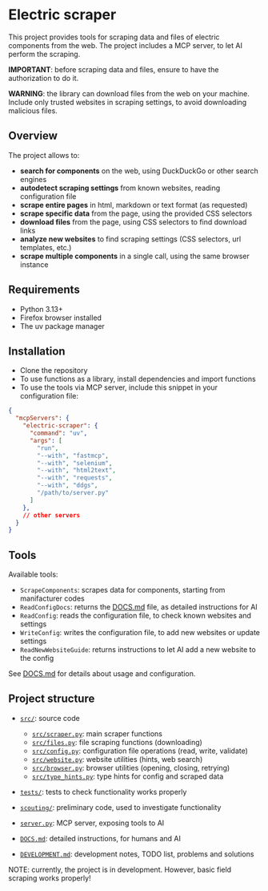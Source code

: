 # Electric scraper

This project provides tools for scraping data and files of electric components from the web.
The project includes a MCP server, to let AI perform the scraping.

**IMPORTANT**: before scraping data and files, ensure to have the authorization to do it.

**WARNING**: the library can download files from the web on your machine.
Include only trusted websites in scraping settings, to avoid downloading malicious files.


## Overview

The project allows to:
- **search for components** on the web, using DuckDuckGo or other search engines
- **autodetect scraping settings** from known websites, reading configuration file
- **scrape entire pages** in html, markdown or text format (as requested)
- **scrape specific data** from the page, using the provided CSS selectors
- **download files** from the page, using CSS selectors to find download links
- **analyze new websites** to find scraping settings (CSS selectors, url templates, etc.)
- **scrape multiple components** in a single call, using the same browser instance


## Requirements

- Python 3.13+
- Firefox browser installed
- The uv package manager


## Installation

- Clone the repository
- To use functions as a library, install dependencies and import functions
- To use the tools via MCP server, include this snippet in your configuration file:

```json
{
  "mcpServers": {
    "electric-scraper": {
      "command": "uv",
      "args": [
        "run",
        "--with", "fastmcp",
        "--with", "selenium",
        "--with", "html2text",
        "--with", "requests",
        "--with", "ddgs",
        "/path/to/server.py"
      ]
    },
    // other servers
  }
}
```


## Tools

Available tools:
- `ScrapeComponents`: scrapes data for components, starting from manifacturer codes
- `ReadConfigDocs`: returns the [DOCS.md](DOCS.md) file, as detailed instructions for AI
- `ReadConfig`: reads the configuration file, to check known websites and settings
- `WriteConfig`: writes the configuration file, to add new websites or update settings
- `ReadNewWebsiteGuide`: returns instructions to let AI add a new website to the config

See [DOCS.md](DOCS.md) for details about usage and configuration.


## Project structure

- [`src/`](/src/): source code
  - [`src/scraper.py`](/src/scraper.py): main scraper functions
  - [`src/files.py`](/src/files.py): file scraping functions (downloading)
  - [`src/config.py`](/src/config.py): configuration file operations (read, write, validate)
  - [`src/website.py`](/src/website.py): website utilities (hints, web search)
  - [`src/browser.py`](/src/browser.py): browser utilities (opening, closing, retrying)
  - [`src/type_hints.py`](/src/type_hints.py): type hints for config and scraped data

- [`tests/`](/tests/): tests to check functionality works properly
- [`scouting/`](/scouting/): preliminary code, used to investigate functionality
- [`server.py`](/server.py): MCP server, exposing tools to AI
- [`DOCS.md`](/DOCS.md): detailed instructions, for humans and AI
- [`DEVELOPMENT.md`](/DEV.md): development notes, TODO list, problems and solutions

NOTE: currently, the project is in development.
However, basic field scraping works properly!
